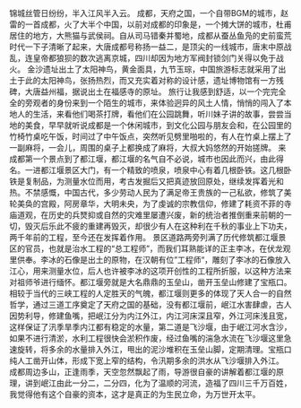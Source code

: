 ﻿锦城丝管日纷纷，半入江风半入云。
成都，天府之国，一个自带BGM的城市，赵雷的一首成都，火了大半个中国，以前对成都的印象是，一个摊大饼的城市，杜甫居住的地方，大熊猫与武侯祠。自从司马错秦并蜀地，成都从蚕丛鱼凫的史前蛮荒时代一下子清晰了起来，大唐成都号称扬一益二，是顶尖的一线城市，唐末中原战乱，连皇帝都狼狈的数次逃离京城，四川却因为地方军阀封锁剑门关得以免于战火。
金沙遗址出土了太阳神鸟，黄金面具，九节玉琮，中国旅游标志就采用了出土于此的太阳神鸟，张扬热烈，而又充实着对称的设计感，遗址博物馆有一方残碑，大唐益州福，据说出土在福感寺的原址。
旅行让我感到舒适，以一个完完全全的旁观者的身份来到一个陌生的城市，来体验迥异的风土人情，悄悄的闯入了本地人的生活，来看他们喝茶打牌，看他们在公园跳舞，听川妹子讲的故事，尝尝当地的美食，早早就听说成都是一个休闲城市，到文化公园与朋友会和，在公园里的竹椅竹桌吃午饭，时间过了中午饭点，突然听见劈里啪啦的，有人在竹桌上摆上了一副麻将，一会儿，周围的桌子上都换成了麻将，大叔大妈悠然的开始搓牌。
来成都第一个景点到了都江堰，都江堰的名气自不必说，城市也因此而兴，由此得名。一进都江堰景区大门，有一个精致的喷泉，喷泉中心有着几根卧铁。这几根卧铁是复制品，为测量水位而用，考古发掘后又把真迹放回原处，继续发挥着光和热。不禁感慨，中国古代，多少劳动人民为了满足帝王贵族的一己私欲，修筑了美轮美奂的宫殿，阿房章华，大明未央，为了虔诚的宗教信仰，修建了耗资不菲的寺庙道观，在历史的兵燹抑或自然的灾难里屡遭兴废，新的统治者推倒重来前朝的一切，毁灭后乐此不疲的重建再毁灭，却很少有人在这种利在千秋的事业上下功夫，两千年前的工程，至今还在发挥着作用。
景区道路两旁列满了历代修筑都江堰景区的官员，也就是治水工程的“总工程师”，而我们耳熟能详的正主李冰，在伏龙观里供奉。李冰的石像是出土的原物，在汉朝有位”工程师“，雕刻了李冰的石像放入江心，用来测量水位，后人也许被李冰的这项开创性的工程所折服，以这种方法来对祖师爷进行缅怀。都江堰旁就是大名鼎鼎的玉垒山，凿开玉垒山修建了宝瓶口。
相较于当代的三峡工程的人定胜天的气魄，都江堰则更多的体现了天人合一的自然哲学，通过三道工序奠定了天府之国的基础，没有都江堰前，岷江水害肆虐，古人因势利导，修建鱼嘴，把岷江分为内江外江，内江河床深且窄，外江河床浅且宽，这样保证了汛季旱季内江都有稳定的水量，第二道是飞沙堰，由于岷江河水含沙，如果不进行清淤，水利工程很快会淤积作废，经过鱼嘴的湍急水流在飞沙堰这里急速旋转，将多余的水量排入外江，甩出的泥沙堆积在玉垒山脚，定期清理。宝瓶口纯人工凿开山体，形成下宽上窄的结构，令汛期多余的洪水从飞沙堰排入外江。
成都周边多山，正逢雨季，天空忽然飘起了雨，导游很自豪的讲解着都江堰的原理，讲到岷江由此一分二，二分四，化为了温顺的河流，造福了四川三千万百姓，我觉得他有这个自豪的资本，这才是真正的为生民立命，为万世开太平。

